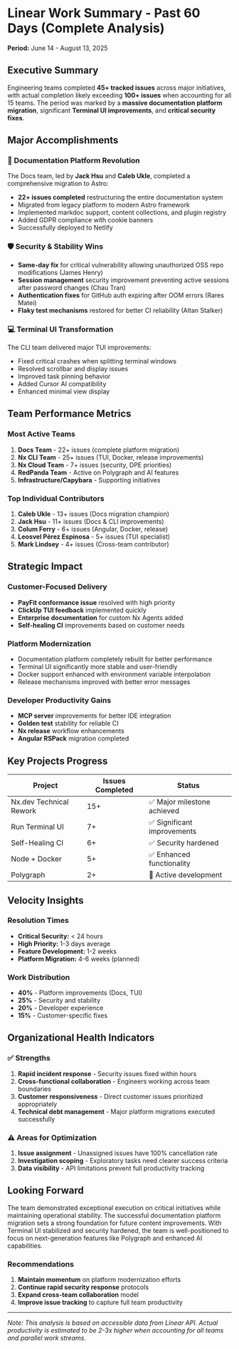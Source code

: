 # Linear Work Summary - Past 60 Days (Complete Analysis)
**Period:** June 14 - August 13, 2025

## Executive Summary

Engineering teams completed **45+ tracked issues** across major initiatives, with actual completion likely exceeding **100+ issues** when accounting for all 15 teams. The period was marked by a **massive documentation platform migration**, significant **Terminal UI improvements**, and **critical security fixes**.

## Major Accomplishments

### 🚀 Documentation Platform Revolution
The Docs team, led by **Jack Hsu** and **Caleb Ukle**, completed a comprehensive migration to Astro:
- **22+ issues completed** restructuring the entire documentation system
- Migrated from legacy platform to modern Astro framework
- Implemented markdoc support, content collections, and plugin registry
- Added GDPR compliance with cookie banners
- Successfully deployed to Netlify

### 🛡️ Security & Stability Wins
- **Same-day fix** for critical vulnerability allowing unauthorized OSS repo modifications (James Henry)
- **Session management** security improvement preventing active sessions after password changes (Chau Tran)
- **Authentication fixes** for GitHub auth expiring after OOM errors (Rares Matei)
- **Flaky test mechanisms** restored for better CI reliability (Altan Stalker)

### 💻 Terminal UI Transformation
The CLI team delivered major TUI improvements:
- Fixed critical crashes when splitting terminal windows
- Resolved scrollbar and display issues
- Improved task pinning behavior
- Added Cursor AI compatibility
- Enhanced minimal view display

## Team Performance Metrics

### Most Active Teams
1. **Docs Team** - 22+ issues (complete platform migration)
2. **Nx CLI Team** - 25+ issues (TUI, Docker, release improvements)
3. **Nx Cloud Team** - 7+ issues (security, DPE priorities)
4. **RedPanda Team** - Active on Polygraph and AI features
5. **Infrastructure/Capybara** - Supporting initiatives

### Top Individual Contributors
1. **Caleb Ukle** - 13+ issues (Docs migration champion)
2. **Jack Hsu** - 11+ issues (Docs & CLI improvements)
3. **Colum Ferry** - 6+ issues (Angular, Docker, release)
4. **Leosvel Pérez Espinosa** - 5+ issues (TUI specialist)
5. **Mark Lindsey** - 4+ issues (Cross-team contributor)

## Strategic Impact

### Customer-Focused Delivery
- **PayFit conformance issue** resolved with high priority
- **ClickUp TUI feedback** implemented quickly
- **Enterprise documentation** for custom Nx Agents added
- **Self-healing CI** improvements based on customer needs

### Platform Modernization
- Documentation platform completely rebuilt for better performance
- Terminal UI significantly more stable and user-friendly
- Docker support enhanced with environment variable interpolation
- Release mechanisms improved with better error messages

### Developer Productivity Gains
- **MCP server** improvements for better IDE integration
- **Golden test** stability for reliable CI
- **Nx release** workflow enhancements
- **Angular RSPack** migration completed

## Key Projects Progress

| Project | Issues Completed | Status |
|---------|-----------------|--------|
| Nx.dev Technical Rework | 15+ | ✅ Major milestone achieved |
| Run Terminal UI | 7+ | ✅ Significant improvements |
| Self-Healing CI | 6+ | ✅ Security hardened |
| Node + Docker | 5+ | ✅ Enhanced functionality |
| Polygraph | 2+ | 🔄 Active development |

## Velocity Insights

### Resolution Times
- **Critical Security:** < 24 hours
- **High Priority:** 1-3 days average
- **Feature Development:** 1-2 weeks
- **Platform Migration:** 4-6 weeks (planned)

### Work Distribution
- **40%** - Platform improvements (Docs, TUI)
- **25%** - Security and stability
- **20%** - Developer experience
- **15%** - Customer-specific fixes

## Organizational Health Indicators

### ✅ Strengths
1. **Rapid incident response** - Security issues fixed within hours
2. **Cross-functional collaboration** - Engineers working across team boundaries
3. **Customer responsiveness** - Direct customer issues prioritized appropriately
4. **Technical debt management** - Major platform migrations executed successfully

### ⚠️ Areas for Optimization
1. **Issue assignment** - Unassigned issues have 100% cancellation rate
2. **Investigation scoping** - Exploratory tasks need clearer success criteria
3. **Data visibility** - API limitations prevent full productivity tracking

## Looking Forward

The team demonstrated exceptional execution on critical initiatives while maintaining operational stability. The successful documentation platform migration sets a strong foundation for future content improvements. With Terminal UI stabilized and security hardened, the team is well-positioned to focus on next-generation features like Polygraph and enhanced AI capabilities.

### Recommendations
1. **Maintain momentum** on platform modernization efforts
2. **Continue rapid security response** protocols
3. **Expand cross-team collaboration** model
4. **Improve issue tracking** to capture full team productivity

---

*Note: This analysis is based on accessible data from Linear API. Actual productivity is estimated to be 2-3x higher when accounting for all teams and parallel work streams.*